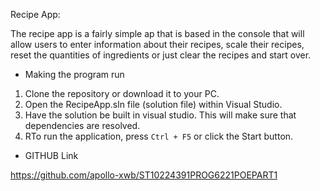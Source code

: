 Recipe App:

The recipe app is a fairly simple ap that is based in the console that will allow users to enter information about their recipes, 
scale their recipes, reset the quantities of ingredients or just clear the recipes and start over.


- Making the program run

1. Clone the repository or download it to your PC.
2. Open the RecipeApp.sln file (solution file) within Visual Studio.
3. Have the solution be built in visual studio. This will make sure that dependencies are resolved.
4. RTo run the application, press `Ctrl + F5` or click the Start button.

- GITHUB Link

https://github.com/apollo-xwb/ST10224391PROG6221POEPART1
